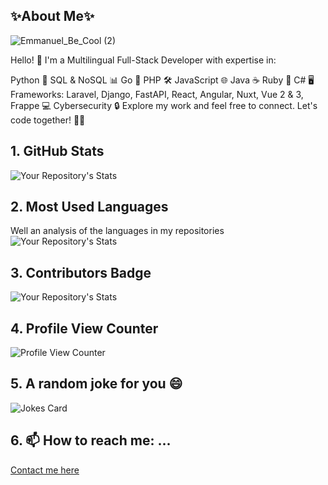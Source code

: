 ## ✨About Me✨

![Emmanuel_Be_Cool (2)](https://user-images.githubusercontent.com/41972019/194909329-0ba11fa6-698b-4246-934d-49b694dc4297.gif)


Hello! 👋 I'm a Multilingual Full-Stack Developer with expertise in:

Python 🐍
SQL & NoSQL 📊
Go 🚀
PHP 🛠️
JavaScript 🌐
Java ☕
Ruby 💎
C# 🖥️
Frameworks: Laravel, Django, FastAPI, React, Angular, Nuxt, Vue 2 & 3, Frappe 💻
Cybersecurity 🔒
Explore my work and feel free to connect. Let's code together! 🚀🌟






## 1. GitHub Stats
![Your Repository's Stats](https://github-readme-stats.vercel.app/api?username=Emmanuel1017&show_icons=true)
## 2. Most Used Languages
Well an analysis of the languages in my repositories
<br/>
![Your Repository's Stats](https://github-readme-stats.vercel.app/api/top-langs/?username=Emmanuel1017&theme=blue-green)
## 3. Contributors Badge
![Your Repository's Stats](https://contrib.rocks/image?repo=Emmanuel1017/Emmanuel1017)
## 4. Profile View Counter
![Profile View Counter](https://komarev.com/ghpvc/?username=Emmanuel1017)
## 5. A random joke for you 😄
![Jokes Card](https://readme-jokes.vercel.app/api)
## 6.  📫 How to reach me: ...
<a href="https://emmanuel.cariboudevs.com/"> Contact me here </a>




<!--
**Emmanuel1017/Emmanuel1017** is a ✨ _special_ ✨ repository because its `README.md` (this file) appears on your GitHub profile.

Here are some ideas to get you started:

- 🔭 I’m currently working on ...
- 🌱 I’m currently learning ...
- 👯 I’m looking to collaborate on ...
- 🤔 I’m looking for help with ...
- 💬 Ask me about ...
- 📫 How to reach me: ...
- 😄 Pronouns: ...
- ⚡ Fun fact: ...
-->
